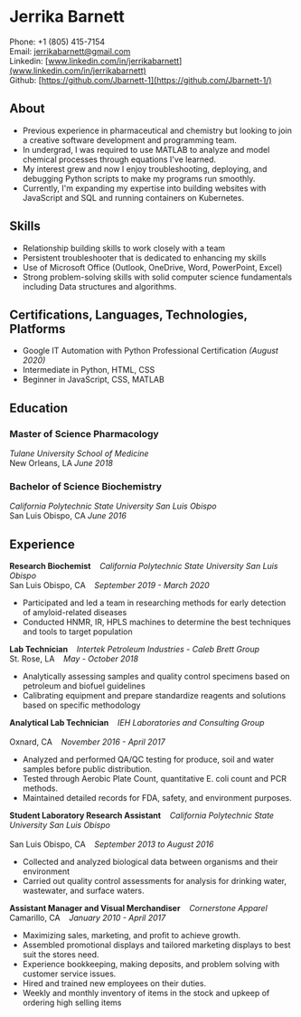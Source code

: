 # Jerrika Barnett
Phone: +1 (805) 415-7154</br>
Email: jerrikabarnett@gmail.com</br>
Linkedin: [www.linkedin.com/in/jerrikabarnett](www.linkedin.com/in/jerrikabarnett)</br>
Github: [https://github.com/Jbarnett-1](https://github.com/Jbarnett-1/)</br>

## About
- Previous experience in pharmaceutical and chemistry but looking to join a creative software development and programming team. 
- In undergrad, I was required to use MATLAB to analyze and model chemical processes through equations I've learned. 
- My interest grew and now I enjoy troubleshooting, deploying, and debugging Python scripts to make my programs run smoothly. 
- Currently, I'm expanding my expertise into building websites with JavaScript and SQL and running containers on Kubernetes.

## Skills
-	Relationship building skills to work closely with a team
-	Persistent troubleshooter that is dedicated to enhancing my skills
-	Use of Microsoft Office (Outlook, OneDrive, Word, PowerPoint, Excel)
-	Strong problem-solving skills with solid computer science fundamentals including Data structures and algorithms.

## Certifications, Languages, Technologies, Platforms
-	Google IT Automation with Python Professional Certification _(August 2020)_
- Intermediate in Python, HTML, CSS
- Beginner in JavaScript, CSS, MATLAB

## Education
### Master of Science Pharmacology
_Tulane University School of Medicine_ </br>
New Orleans, LA _June 2018_ </br>

### Bachelor of Science Biochemistry
_California Polytechnic State University San Luis Obispo_ </br>
San Luis Obispo, CA _June 2016_ </br>

## Experience
**Research Biochemist**	&nbsp;&nbsp; _California Polytechnic State University San Luis Obispo_ </br>
San Luis Obispo, CA &nbsp;&nbsp; _September 2019 - March 2020_ </br>
-	Participated and led a team in researching methods for early detection of amyloid-related diseases </br>
-	Conducted HNMR, IR, HPLS machines to determine the best techniques and tools to target population </br>

**Lab Technician** &nbsp;&nbsp; _Intertek Petroleum Industries - Caleb Brett Group_ </br>
St. Rose, LA &nbsp;&nbsp; _May - October 2018_ </br>
-	Analytically assessing samples and quality control specimens based on petroleum and biofuel guidelines </br>
-	Calibrating equipment and prepare standardize reagents and solutions based on specific methodology </br>

**Analytical Lab Technician**	&nbsp;&nbsp; _IEH Laboratories and Consulting Group_ </br>						 
Oxnard, CA &nbsp;&nbsp; _November 2016 - April 2017_ </br>
-	Analyzed and performed QA/QC testing for produce, soil and water samples before public distribution. </br>
-	Tested through Aerobic Plate Count, quantitative E. coli count and PCR methods. </br>
-	Maintained detailed records for FDA, safety, and environment purposes. </br>

**Student Laboratory Research Assistant** &nbsp;&nbsp; _California Polytechnic State University San Luis Obispo_ </br>			   
San Luis Obispo, CA &nbsp;&nbsp; _September 2013 to August 2016_ </br>	
-	Collected and analyzed biological data between organisms and their environment </br>
-	Carried out quality control assessments for analysis for drinking water, wastewater, and surface waters. </br>

**Assistant Manager and Visual Merchandiser** &nbsp;&nbsp; _Cornerstone Apparel_ </br>
Camarillo, CA &nbsp;&nbsp; _January 2010 - April 2017_ </br>
-	Maximizing sales, marketing, and profit to achieve growth. </br>
-	Assembled promotional displays and tailored marketing displays to best suit the stores need. </br>
-	Experience bookkeeping, making deposits, and problem solving with customer service issues. </br>
-	Hired and trained new employees on their duties. </br>
-	Weekly and monthly inventory of items in the stock and upkeep of ordering high selling items </br>
